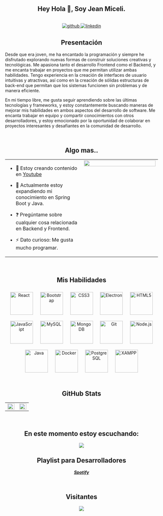 ## <div align="center">Hey Hola 👋,  Soy Jean Miceli. </div>  
<br/>  
<div align="center">
<a href="https://github.com/jeanbmiceli" target="_blank">
<img src=https://img.shields.io/badge/github-%2324292e.svg?&style=for-the-badge&logo=github&logoColor=white alt=github style="margin-bottom: 5px;" />
</a>
<a href="https://linkedin.com/in/jeanbmiceli" target="_blank">
<img src=https://img.shields.io/badge/linkedin-%231E77B5.svg?&style=for-the-badge&logo=linkedin&logoColor=white alt=linkedin style="margin-bottom: 5px;" />
</a>
</div>  


## <div align="center">Presentación</div>    
Desde que era joven, me ha encantado la programación y siempre he disfrutado explorando nuevas formas de construir soluciones creativas y tecnológicas. Me apasiona tanto el desarrollo Frontend como el Backend, y me encanta trabajar en proyectos que me permitan utilizar ambas habilidades. Tengo experiencia en la creación de interfaces de usuario intuitivas y atractivas, así como en la creación de sólidas estructuras de back-end que permitan que los sistemas funcionen sin problemas y de manera eficiente.

En mi tiempo libre, me gusta seguir aprendiendo sobre las últimas tecnologías y frameworks, y estoy constantemente buscando maneras de mejorar mis habilidades en ambos aspectos del desarrollo de software. Me encanta trabajar en equipo y compartir conocimientos con otros desarrolladores, y estoy emocionado por la oportunidad de colaborar en proyectos interesantes y desafiantes en la comunidad de desarrollo.  
  

<br/>  


## <div align="center"> Algo mas.. </div>  
<table><tr><td valign="top" width="50%">

- 🔭 Estoy creando contenido en [Youtube](https://www.youtube.com/@brozdev)  
  

- 🌱 Actualmente estoy expandiendo mi conocimiento en Spring Boot y Java.  
  

- ❓ Pregúntame sobre cualquier cosa relacionada en Backend y Frontend.  
  

- ⚡ Dato curioso: Me gusta mucho programar.  


</td><td valign="top" width="50%">

<div align="center">
<img src="https://rishavanand.github.io/static/images/greetings.gif" align="center" style="width: 100%" />
</div>  


</td></tr></table>  

<br/>  


## <div align="center"> Mis Habilidades</div>  
<div align="center">  
<a href="https://reactjs.org/" target="_blank"><img style="margin: 10px" src="https://profilinator.rishav.dev/skills-assets/react-original-wordmark.svg" alt="React" height="75" /></a>  
<a href="https://getbootstrap.com/docs/3.4/javascript/" target="_blank"><img style="margin: 10px" src="https://profilinator.rishav.dev/skills-assets/bootstrap-plain.svg" alt="Bootstrap" height="75" /></a>  
<a href="https://www.w3schools.com/css/" target="_blank"><img style="margin: 10px" src="https://profilinator.rishav.dev/skills-assets/css3-original-wordmark.svg" alt="CSS3" height="75" /></a>  
<a href="https://www.electronjs.org/" target="_blank"><img style="margin: 10px" src="https://profilinator.rishav.dev/skills-assets/electron-original.svg" alt="Electron" height="75" /></a>  
<a href="https://en.wikipedia.org/wiki/HTML5" target="_blank"><img style="margin: 10px" src="https://profilinator.rishav.dev/skills-assets/html5-original-wordmark.svg" alt="HTML5" height="75" /></a>  
<a href="https://www.javascript.com/" target="_blank"><img style="margin: 10px" src="https://profilinator.rishav.dev/skills-assets/javascript-original.svg" alt="JavaScript" height="75" /></a>  
<a href="https://www.mysql.com/" target="_blank"><img style="margin: 10px" src="https://profilinator.rishav.dev/skills-assets/mysql-original-wordmark.svg" alt="MySQL" height="75" /></a>  
<a href="https://www.mongodb.com/" target="_blank"><img style="margin: 10px" src="https://profilinator.rishav.dev/skills-assets/mongodb-original-wordmark.svg" alt="MongoDB" height="75" /></a>  
<a href="https://github.com/" target="_blank"><img style="margin: 10px" src="https://profilinator.rishav.dev/skills-assets/git-scm-icon.svg" alt="Git" height="75" /></a>  
<a href="https://nodejs.org/" target="_blank"><img style="margin: 10px" src="https://profilinator.rishav.dev/skills-assets/nodejs-original-wordmark.svg" alt="Node.js" height="75" /></a>  
<a href="https://www.java.com/" target="_blank"><img style="margin: 10px" src="https://profilinator.rishav.dev/skills-assets/java-original-wordmark.svg" alt="Java" height="75" /></a>  
<a href="https://www.docker.com/" target="_blank"><img style="margin: 10px" src="https://profilinator.rishav.dev/skills-assets/docker-original-wordmark.svg" alt="Docker" height="75" /></a>  
<a href="https://www.postgresql.org/" target="_blank"><img style="margin: 10px" src="https://profilinator.rishav.dev/skills-assets/postgresql-original-wordmark.svg" alt="PostgreSQL" height="75" /></a>  
<a href="https://www.apachefriends.org/" target="_blank"><img style="margin: 10px" src="https://profilinator.rishav.dev/skills-assets/xampp.png" alt="XAMPP" height="75" /></a>  
</div>  

<br/>  


## <div align="center">GitHub Stats </div>   
<table><tr><td valign="top" width="50%">

<img src="https://github-readme-stats.vercel.app/api?username=brahianmiceli&show_icons=true&count_private=true&hide_border=true" align="left" style="width: 100%" />

</td><td valign="top" width="50%">

<img src="https://github-readme-stats.vercel.app/api/top-langs/?username=brahianmiceli&hide_border=true&layout=compact" align="left" style="width: 100%" />

</td></tr></table>  

<br/>  


## <div align="center"> En este momento estoy escuchando: </div>


<div align="center"><img src="https://spotify-github-profile.vercel.app/api/view?uid=nv3fjomob7qb8m6vbbq3goksy&cover_image=true&theme=default&show_offline=true&background_color=121212&interchange=true" /></div>    

## <div align="center"> Playlist para Desarrolladores </div>
***<div align="center" target="_blank"> [Spotify](https://open.spotify.com/playlist/2p4VHspwWWMDyRjkp3tdit?si=3eb2eb4a6cf74c3c)</div>***

<br/>  

## <div align="center">Visitantes</div>  
<div align="center">
<img src="https://komarev.com/ghpvc/?username=jeanbmiceli&&style=flat-square" align="center" />
</div>  
